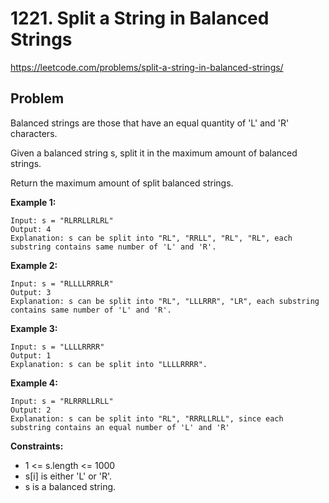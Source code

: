 # 1221. Split a String in Balanced Strings

https://leetcode.com/problems/split-a-string-in-balanced-strings/

## Problem

Balanced strings are those that have an equal quantity of 'L' and 'R' characters.

Given a balanced string s, split it in the maximum amount of balanced strings.

Return the maximum amount of split balanced strings.

**Example 1:**
```
Input: s = "RLRRLLRLRL"
Output: 4
Explanation: s can be split into "RL", "RRLL", "RL", "RL", each substring contains same number of 'L' and 'R'.
```

**Example 2:**
```
Input: s = "RLLLLRRRLR"
Output: 3
Explanation: s can be split into "RL", "LLLRRR", "LR", each substring contains same number of 'L' and 'R'.
```

**Example 3:**
```
Input: s = "LLLLRRRR"
Output: 1
Explanation: s can be split into "LLLLRRRR".
```

**Example 4:**
```
Input: s = "RLRRRLLRLL"
Output: 2
Explanation: s can be split into "RL", "RRRLLRLL", since each substring contains an equal number of 'L' and 'R'
```

**Constraints:**
* 1 <= s.length <= 1000
* s[i] is either 'L' or 'R'.
* s is a balanced string.
